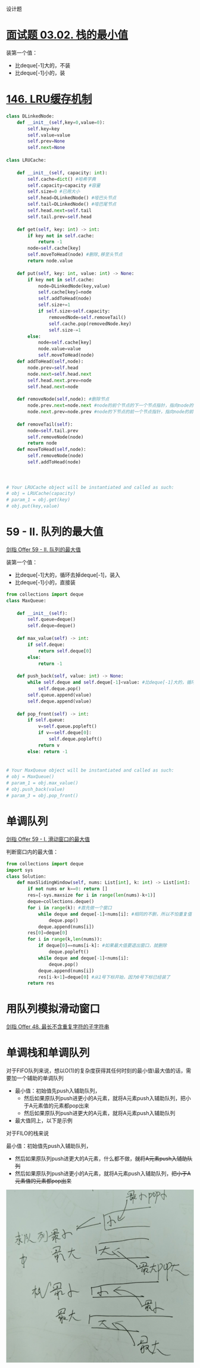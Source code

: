 设计题

# [面试题 03.02. 栈的最小值](https://leetcode-cn.com/problems/min-stack-lcci/)

装第一个值：

- 比deque[-1]大的，不装
- 比deque[-1]小的，装

# [146. LRU缓存机制](https://leetcode-cn.com/problems/lru-cache/)

```python
class DLinkedNode:
    def __init__(self,key=0,value=0):
        self.key=key
        self.value=value
        self.prev=None
        self.next=None

class LRUCache:

    def __init__(self, capacity: int):
        self.cache=dict() #哈希字典
        self.capacity=capacity #容量
        self.size=0 #已用大小
        self.head=DLinkedNode() #哑巴头节点
        self.tail=DLinkedNode() #哑巴尾节点
        self.head.next=self.tail
        self.tail.prev=self.head

    def get(self, key: int) -> int:
        if key not in self.cache:
            return -1
        node=self.cache[key]
        self.moveToHead(node) #删除,移至头节点
        return node.value

    def put(self, key: int, value: int) -> None:
        if key not in self.cache:
            node=DLinkedNode(key,value)
            self.cache[key]=node
            self.addToHead(node)
            self.size+=1
            if self.size>self.capacity:
                removedNode=self.removeTail()
                self.cache.pop(removedNode.key)
                self.size-=1
        else:
            node=self.cache[key]
            node.value=value
            self.moveToHead(node)
    def addToHead(self,node):
        node.prev=self.head
        node.next=self.head.next
        self.head.next.prev=node
        self.head.next=node

    def removeNode(self,node): #删除节点
        node.prev.next=node.next #node的前个节点的下一个节点指针，指向node的下一个节点 
        node.next.prev=node.prev #node的下节点的前一个节点指针，指向node的前一个节点

    def removeTail(self):
        node=self.tail.prev
        self.removeNode(node)
        return node
    def moveToHead(self,node):
        self.removeNode(node)
        self.addToHead(node)



# Your LRUCache object will be instantiated and called as such:
# obj = LRUCache(capacity)
# param_1 = obj.get(key)
# obj.put(key,value)
```



# 59 - II. 队列的最大值

[剑指 Offer 59 - II. 队列的最大值](https://leetcode-cn.com/problems/dui-lie-de-zui-da-zhi-lcof/)

装第一个值：

- 比deque[-1]大的，循环去掉deque[-1]，装入
- 比deque[-1]小的，直接装

```python
from collections import deque
class MaxQueue:

    def __init__(self):
        self.queue=deque()
        self.deque=deque()

    def max_value(self) -> int:
        if self.deque:
            return self.deque[0]
        else:
            return -1

    def push_back(self, value: int) -> None:
        while self.deque and self.deque[-1]<value: #比deque[-1]大的，循环去掉deque[-1]，装入
            self.deque.pop()
        self.queue.append(value)
        self.deque.append(value)

    def pop_front(self) -> int:
        if self.queue:
            v=self.queue.popleft()
            if v==self.deque[0]:
                self.deque.popleft()
            return v
        else: return -1


# Your MaxQueue object will be instantiated and called as such:
# obj = MaxQueue()
# param_1 = obj.max_value()
# obj.push_back(value)
# param_3 = obj.pop_front()
```

# 单调队列

[剑指 Offer 59 - I. 滑动窗口的最大值](https://leetcode-cn.com/problems/hua-dong-chuang-kou-de-zui-da-zhi-lcof/)

判断窗口内的最大值：

```python
from collections import deque
import sys
class Solution:
    def maxSlidingWindow(self, nums: List[int], k: int) -> List[int]:
        if not nums or k==0: return []
        res=[-sys.maxsize for i in range(len(nums)-k+1)]
        deque=collections.deque()
        for i in range(k): #首先做一个窗口
            while deque and deque[-1]<nums[i]: #相同的不删，所以不怕重复值
                deque.pop()
            deque.append(nums[i])
        res[0]=deque[0]
        for i in range(k,len(nums)):
            if deque[0]==nums[i-k]: #如果最大值要退出窗口，就删除
                deque.popleft()
            while deque and deque[-1]<nums[i]:
                deque.pop()
            deque.append(nums[i])
            res[i-k+1]=deque[0] #从1号下标开始，因为0号下标已经装了
        return res
```

# 用队列模拟滑动窗口

[剑指 Offer 48. 最长不含重复字符的子字符串](https://leetcode-cn.com/problems/zui-chang-bu-han-zhong-fu-zi-fu-de-zi-zi-fu-chuan-lcof/)



# 单调栈和单调队列

对于FIFO队列来说，想以O(1)的复杂度获得其任何时刻的最小值\最大值的话，需要加一个辅助的单调队列

- 最小值：初始值先push入辅助队列，
  - 然后如果原队列push进更小的A元素，就将A元素push入辅助队列，把小于A元素值的元素都pop出来
  - 然后如果原队列push进更大的A元素，就将A元素push入辅助队列
- 最大值同上，以下是示例

对于FILO的栈来说

最小值：初始值先push入辅助队列，

- 然后如果原队列push进更大的A元素，什么都不做，~~就将A元素push入辅助队列~~
- 然后如果原队列push进更小的A元素，就将A元素push入辅助队列，~~把小于A元素值的元素都pop出来~~

![image-20200922094333257](A-算法-栈和队列/image-20200922094333257.png)
